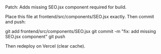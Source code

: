 Patch: Adds missing SEO.jsx component required for build.

Place this file at frontend/src/components/SEO.jsx exactly. Then commit and push:

git add frontend/src/components/SEO.jsx
git commit -m "fix: add missing SEO.jsx component"
git push

Then redeploy on Vercel (clear cache).
